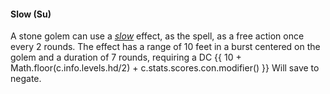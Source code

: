 #### **Slow** (Su)

A stone golem can use a *[slow]* effect, as the spell, as a free action once every 2 rounds.
The effect has a range of 10 feet in a burst centered on the golem and a duration of 7 rounds, requiring a DC {{ 10 + Math.floor(c.info.levels.hd/2) + c.stats.scores.con.modifier() }} Will save to negate.

[slow]: :d20spell:slow